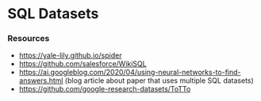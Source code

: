 # SQL Datasets

### Resources

- https://yale-lily.github.io/spider
- https://github.com/salesforce/WikiSQL
- https://ai.googleblog.com/2020/04/using-neural-networks-to-find-answers.html (blog article about paper that uses multiple SQL datasets)
- https://github.com/google-research-datasets/ToTTo